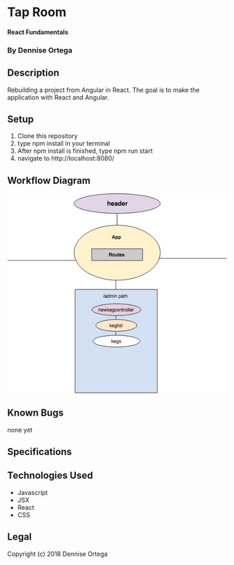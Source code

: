 # Tap Room
#### React Fundamentals

### By Dennise Ortega

## Description
Rebuilding a project from Angular in React. The goal is to make the application with React and Angular.


## Setup
1. Clone this repository
2. type npm install in your terminal
3. After npm install is finished, type npm run start
4. navigate to http://localhost:8080/

## Workflow Diagram
![](src/assets/images/taproom.jpg)

## Known Bugs
none yet

## Specifications

## Technologies Used
* Javascript
* JSX
* React
* CSS

## Legal
Copyright (c) 2018 Dennise Ortega
